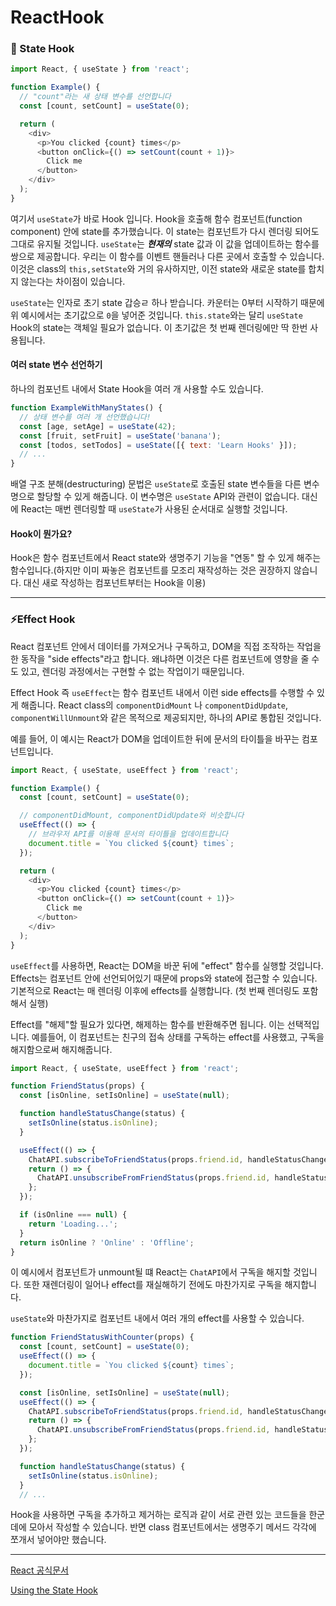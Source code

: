 # ReactHook
### 📌 State Hook
```javascript
import React, { useState } from 'react';

function Example() {
  // "count"라는 새 상태 변수를 선언합니다
  const [count, setCount] = useState(0);

  return (
    <div>
      <p>You clicked {count} times</p>
      <button onClick={() => setCount(count + 1)}>
        Click me
      </button>
    </div>
  );
}
```
여기서 `useState`가 바로 Hook 입니다.
Hook을 호출해 함수 컴포넌트(function component) 안에 state를 추가했습니다.
이 state는 컴포넌트가 다시 렌더링 되어도 그대로 유지될 것입니다.
`useState`는 ***현재의*** state 값과 이 값을 업데이트하는 함수를 쌍으로 제공합니다.
우리는 이 함수를 이벤트 핸들러나 다른 곳에서 호출할 수 있습니다. 
이것은 class의 `this,setState`와 거의 유사하지만, 이전 state와 새로운 state를 합치지 않는다는 차이점이 있습니다.

`useState`는 인자로 초기 state 갑승ㄹ 하나 받습니다. 카운터는 0부터 시작하기 때문에 위 예시에서는 초기값으로 `0`을 넣어준 것입니다. 
`this.state`와는 달리 `useState` Hook의 state는 객체일 필요가 없습니다. 
이 초기값은 첫 번째 렌더링에만 딱 한번 사용됩니다.

#### 여러 state 변수 선언하기
하나의 컴포넌트 내에서 State Hook을 여러 개 사용할 수도 있습니다.
```javascript
function ExampleWithManyStates() {
  // 상태 변수를 여러 개 선언했습니다!
  const [age, setAge] = useState(42);
  const [fruit, setFruit] = useState('banana');
  const [todos, setTodos] = useState([{ text: 'Learn Hooks' }]);
  // ...
}
```
배열 구조 분해(destructuring) 문법은 `useState`로 호출된 state 변수들을 다른 변수명으로 할당할 수 있게 해줍니다.
이 변수명은 `useState` API와 관련이 없습니다.
대신에 React는 매번 렌더링할 때 `useState`가 사용된 순서대로 실행할 것입니다.

#### Hook이 뭔가요?
Hook은 함수 컴포넌트에서 React state와 생명주기 기능을 "연동" 할 수 있게 해주는 함수입니다.(하지만 이미 짜놓은 컴포넌트를 모조리 재작성하는 것은 권장하지 않습니다. 대신 새로 작성하는 컴포넌트부터는 Hook을 이용)

---

### ⚡️Effect Hook
React 컴포넌트 안에서 데이터를 가져오거나 구독하고, DOM을 직접 조작하는 작업을 한 동작을 "side effects"라고 합니다.
왜냐하면 이것은 다른 컴포넌트에 영향을 줄 수도 있고, 렌더링 과정에서는 구현할 수 없는 작업이기 때문입니다.

Effect Hook 즉 `useEffect`는 함수 컴포넌트 내에서 이런 side effects를 수행할 수 있게 해줍니다. 
React class의 `componentDidMount` 나 `componentDidUpdate`, `componentWillUnmount`와 같은 목적으로 제공되지만, 하나의 API로 통합된 것입니다.

예를 들어, 이 예시는 React가 DOM을 업데이트한 뒤에 문서의 타이틀을 바꾸는 컴포넌트입니다.
```javascript
import React, { useState, useEffect } from 'react';

function Example() {
  const [count, setCount] = useState(0);

  // componentDidMount, componentDidUpdate와 비슷합니다
  useEffect(() => {
    // 브라우저 API를 이용해 문서의 타이틀을 업데이트합니다
    document.title = `You clicked ${count} times`;
  });

  return (
    <div>
      <p>You clicked {count} times</p>
      <button onClick={() => setCount(count + 1)}>
        Click me
      </button>
    </div>
  );
}
```
`useEffect`를 사용하면, React는 DOM을 바꾼 뒤에 "effect" 함수를 실행할 것입니다.
Effects는 컴포넌트 안에 선언되어있기 때문에 props와 state에 접근할 수 있습니다.
기본적으로 React는 매 렌더링 이후에 effects를 실행합니다.
(첫 번째 렌더링도 포함해서 실행)

Effect를 "해제"할 필요가 있다면, 해제하는 함수를 반환해주면 됩니다.
이는 선택적입니다. 예를들어, 이 컴포넌트는 친구의 접속 상태를 구독하는 effect를 사용했고, 구독을 해지함으로써 해지해줍니다.

```javascript
import React, { useState, useEffect } from 'react';

function FriendStatus(props) {
  const [isOnline, setIsOnline] = useState(null);

  function handleStatusChange(status) {
    setIsOnline(status.isOnline);
  }

  useEffect(() => {
    ChatAPI.subscribeToFriendStatus(props.friend.id, handleStatusChange);
    return () => {
      ChatAPI.unsubscribeFromFriendStatus(props.friend.id, handleStatusChange);
    };
  });

  if (isOnline === null) {
    return 'Loading...';
  }
  return isOnline ? 'Online' : 'Offline';
}
```
이 예시에서 컴포넌트가 unmount될 떄 React는 `ChatAPI`에서 구독을 해지할 것입니다. 또한 재렌더링이 일어나 effect를 재실해하기 전에도 마찬가지로 구독을 해지합니다.

`useState`와 마찬가지로 컴포넌트 내에서 여러 개의 effect를 사용할 수 있습니다.

```javascript
function FriendStatusWithCounter(props) {
  const [count, setCount] = useState(0);
  useEffect(() => {
    document.title = `You clicked ${count} times`;
  });

  const [isOnline, setIsOnline] = useState(null);
  useEffect(() => {
    ChatAPI.subscribeToFriendStatus(props.friend.id, handleStatusChange);
    return () => {
      ChatAPI.unsubscribeFromFriendStatus(props.friend.id, handleStatusChange);
    };
  });

  function handleStatusChange(status) {
    setIsOnline(status.isOnline);
  }
  // ...
```
Hook을 사용하면 구독을 추가하고 제거하는 로직과 같이 서로 관련 있는 코드들을 한군데에 모아서 작성할 수 있습니다. 
반면 class 컴포넌트에서는 생명주기 메서드 각각에 쪼개서 넣어야만 했습니다.









---
[React 공식문서](https://ko.reactjs.org/docs/hooks-overview.html)

[Using the State Hook](https://ko.reactjs.org/docs/hooks-state.html)

